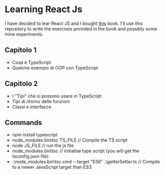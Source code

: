 # Learning React Js

I have decided to lear React JS and I bought [this](https://www.amazon.co.uk/Full-Stack-React-TypeScript-Node-applications/dp/1839219939) book. I'll use this repository to write the exercises provided in the book and possibly some mine experiments.

## Capitolo 1

- Cosa è TypeScript
- Qualche esempio di OOP con TypeScript

## Capitolo 2

- I "Tipi" che si possono usare in TypeScript
- Tipi di ritorno delle funzioni
- Classi e interfacce


## Commands

- npm install typescript
- node_modules\.bin\tsc TS_FILE // Compile the TS script
- node JS_FILE // run the js file
- node_modules\.bin\tsc // initialise type script (you will get the tsconfig.json file)
- .\node_modules\.bin\tsc.cmd --target "ES6" .\getterSetter.ts // Compile to a newer JavaScript target than ES3
